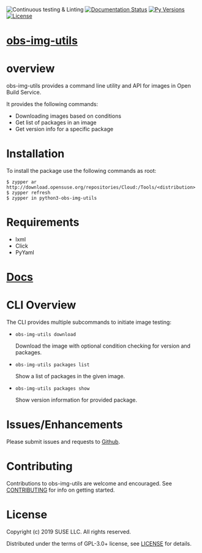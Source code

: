 ![Continuous testing & Linting](https://github.com/SUSE-Enceladus/obs-img-utils/workflows/Continuous%20testing%20&%20Linting/badge.svg?branch=master)
[![Documentation Status](https://readthedocs.org/projects/obs-img-utils/badge/?version=latest)](https://obs-img-utils.readthedocs.io/en/latest/?badge=latest)
[![Py Versions](https://img.shields.io/pypi/pyversions/obs-img-utils.svg)](https://pypi.org/project/obs-img-utils/)
[![License](https://img.shields.io/pypi/l/obs-img-utils.svg)](https://pypi.org/project/obs-img-utils/)

# [obs-img-utils](https://github.com/SUSE-Enceladus/obs-img-utils)

overview
========

obs-img-utils provides a command line utility and API for images
in Open Build Service.

It provides the following commands:

- Downloading images based on conditions
- Get list of packages in an image
- Get version info for a specific package

Installation
============

To install the package use the following commands as root:

```shell
$ zypper ar http://download.opensuse.org/repositories/Cloud:/Tools/<distribution>
$ zypper refresh
$ zypper in python3-obs-img-utils
```

Requirements
============

-   lxml
-   Click
-   PyYaml

# [Docs](https://obs-img-utils.readthedocs.io/en/latest/)

CLI Overview
============

The CLI provides multiple subcommands to initiate image testing:

* `obs-img-utils download`

   Download the image with optional condition checking for version
   and packages.

* `obs-img-utils packages list`

   Show a list of packages in the given image.

* `obs-img-utils packages show`

   Show version information for provided package.

Issues/Enhancements
===================

Please submit issues and requests to
[Github](https://github.com/SUSE-Enceladus/obs-img-utils/issues).

Contributing
============

Contributions to obs-img-utils are welcome and encouraged. See
[CONTRIBUTING](https://github.com/SUSE-Enceladus/obs-img-utils/blob/master/CONTRIBUTING.md)
for info on getting started.

License
=======

Copyright (c) 2019 SUSE LLC. All rights reserved.

Distributed under the terms of GPL-3.0+ license, see
[LICENSE](https://github.com/SUSE-Enceladus/obs-img-utils/blob/master/LICENSE)
for details.
